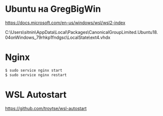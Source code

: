 # Ubuntu на GregBigWin

https://docs.microsoft.com/en-us/windows/wsl/wsl2-index

C:\Users\sitnin\AppData\Local\Packages\CanonicalGroupLimited.Ubuntu18.04onWindows_79rhkp1fndgsc\LocalState\ext4.vhdx

# Nginx

```bash
$ sudo service nginx start
$ sudo service nginx restart
```

# WSL Autostart

https://github.com/troytse/wsl-autostart

